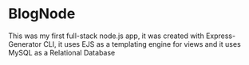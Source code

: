 # BlogNode
This was my first full-stack node.js app, it was created with Express-Generator CLI, it uses EJS as a templating engine for views and it uses MySQL as a Relational Database

